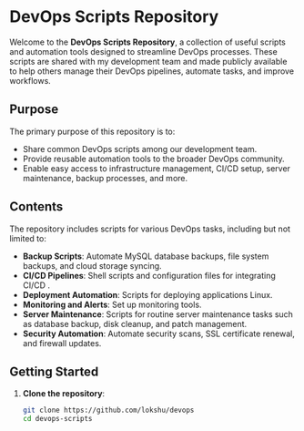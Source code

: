 # DevOps Scripts Repository

Welcome to the **DevOps Scripts Repository**, a collection of useful scripts and automation tools designed to streamline DevOps processes. These scripts are shared with my development team and made publicly available to help others manage their DevOps pipelines, automate tasks, and improve workflows.

## Purpose

The primary purpose of this repository is to:
- Share common DevOps scripts among our development team.
- Provide reusable automation tools to the broader DevOps community.
- Enable easy access to infrastructure management, CI/CD setup, server maintenance, backup processes, and more.

## Contents

The repository includes scripts for various DevOps tasks, including but not limited to:
- **Backup Scripts**: Automate MySQL database backups, file system backups, and cloud storage syncing.
- **CI/CD Pipelines**: Shell scripts and configuration files for integrating CI/CD .
- **Deployment Automation**: Scripts for deploying applications Linux.
- **Monitoring and Alerts**: Set up monitoring tools.
- **Server Maintenance**: Scripts for routine server maintenance tasks such as database backup, disk cleanup, and patch management.
- **Security Automation**: Automate security scans, SSL certificate renewal, and firewall updates.
  
## Getting Started

1. **Clone the repository**:
   ```bash
   git clone https://github.com/lokshu/devops
   cd devops-scripts
